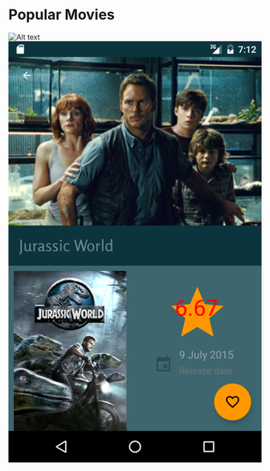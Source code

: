 # Popular Movies
![Alt text](screenshot.png=250x?raw=true "Popular Movies List view")
![Alt text](screenshot2.png?raw=true "Popular Movies Detail Screen")
